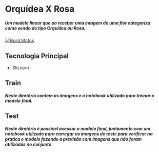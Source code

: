 # Orquídea X Rosa
##### Um modelo linear que ao receber uma imagem de uma flor categoriza como sendo do tipo Orquídea ou Rosa.
[![Build Status](https://travis-ci.org/joemccann/dillinger.svg?branch=master)](https://travis-ci.org/joemccann/dillinger)

## Tecnologia Principal

- SkLearn

## Train
##### Neste diretório contem as imagens e o notebook utilizado para treinar o modelo final.

## Test
##### Neste diretório é possível acessar o modelo final, juntamente com um notebook utilizado para carregar as imagens de teste para verificar na pratica o modelo fazendo a previsão com imagens que não foram utilizadas no conjunto.